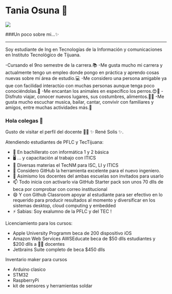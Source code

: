# Tania Osuna 👋

![](https://media1.giphy.com/media/IwTWTsUzmIicM/giphy.gif)

###Un poco sobre mi...✨
___
Soy estudiante de Ing en Tecnologías de la Información y comunicaciones en Instituto Tecnológico de Tijuana. 

-Cursando el 9no semestre de la carrera.📚
-Me gusta mucho mi carrera y actualmente tengo un empleo donde pongo en práctica y aprendo cosas nuevas sobre mí área de estudio.💻
-Me considero una persona amigable ya que con facilidad interactúo con muchas personas aunque tenga poco conociéndolas.👫
-Me encantan los animales en específico los perros.😍🐶
-Disfruto viajar, conocer nuevos lugares, sus costumbres, alimentos.🍺🍗
-Me gusta mucho escuchar musica, bailar, cantar, convivir con familiares y amigos, entre muchas actividades más.💃


### Hola colegas 👋


Gusto de visitar el perfil del docente 👨‍🏫 ✨ René Solis ✨.

Atendiendo estudiantes de PFLC y TecTijuana:

- 🔭 En bachillerato con informática 1 y 2 básica 
- 🖥 ... y capacitación al trabajo con ITICS
- 📲 Diversas materias el TecNM para ISC, LI y ITICS
- 🤔 Considero GitHub la herramienta excelente para el nuevo ingeniero.
- 💬 Asimismo los docentes del ambas escuelas son invitados para usarlo 
- 📫 Todo inicia con activarlo via GitHub Starter pack son unos 70 dlls de beca por comprobar con correo institucional 
- 😄 Y con Github Classroom apoyar al estudiante para ser efectivo en lo requerido para producir resultados al momento y diversificar en los sistemas desktop, cloud computing y embedded 
- ⚡ Sabias: Soy exalumno de la PFLC y del TEC !

Licenciamiento para los cursos:
- Apple University Programm beca de 200 dispositivo iOS
- Amazon Web Services AWSEducate beca de $50 dlls estudiantes y $200 dlls a 👩‍🏫 docentes 
- Jetbrains Suite completo de beca $450 dlls


Inventario maker para cursos
- Arduino clasico
- STM32
- RaspberryPi 
- kit de sensores y herramientas soldar
